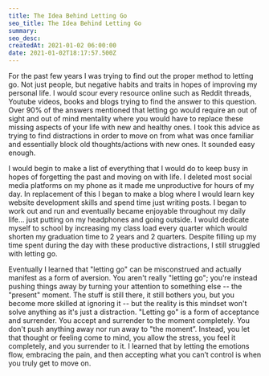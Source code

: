 ```yaml
---
title: The Idea Behind Letting Go
seo_title: The Idea Behind Letting Go
summary: 
seo_desc: 
createdAt: 2021-01-02 06:00:00
date: 2021-01-02T18:17:57.500Z
---
```


For the past few years I was trying to find out the proper method to letting go. Not just people, but negative habits and traits in hopes of improving my personal life. I would scour every resource online such as Reddit threads, Youtube videos, books and blogs trying to find the answer to this question. Over 90% of the answers mentioned that letting go would require an out of sight and out of mind mentality where you would have to  replace these missing aspects of your life with new and healthy ones. I took this advice as trying to find distractions in order to move on from what was once familiar and essentially block old thoughts/actions with new ones. It sounded easy enough. 

I would begin to make a list of everything that I would do to keep busy in hopes of forgetting the past and moving on with life. I deleted most social media platforms on my phone as it made me unproductive for hours of my day. In replacement of this I began to make a blog where I would learn key website development skills and spend time just writing posts. I began to work out and run and eventually became enjoyable throughout my daily life… just putting on my headphones and going outside. I would dedicate myself to school by increasing my class load every quarter which would shorten my graduation time to 2 years and 2 quarters. Despite filling up my time spent during the day with these productive distractions,  I still struggled with letting go. 

Eventually I learned that "letting go" can be misconstrued and actually manifest as a form of aversion. You aren't really "letting go"; you're instead pushing things away by turning your attention to something else -- the "present" moment. The stuff is still there, it still bothers you, but you become more skilled at ignoring it -- but the reality is this mindset won't solve anything as it's just a distraction. "Letting go" is a form of acceptance and surrender. You accept and surrender to the moment completely. You don't push anything away nor run away to "the moment”. Instead, you let that thought or feeling come to mind, you allow the stress, you feel it completely, and you surrender to it. I learned that by letting the emotions flow, embracing the pain, and then accepting what you can’t control is when you truly get to move on.
